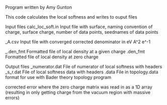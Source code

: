 Program written by Amy Gunton

This code calculates the local softness and writes to ouput files

Input files
calc_loc_soft.in		Input file with surface, naming convention of charge,
				surface charge, number of data points, seednames of data points

<surface>_A.csv			Input file with converged corrected denominator in eV A^2 e^-1

<seedname>_<charge>.den_fmt	Formatted file of local density at a given charge
<seedname>.den_fmt		Formatted file of local density at zero charge 

Output files
<seedname>_numerator.dat	File of numerator of local softness with headers
<seedname>_s_r.dat		File of local softness data with headers
<seedname>.data			File in topology.data format for use with Bader theory topology program

corrected error where the zero charge matrix was read in as a 1D array (resulting in only getting charge
from the vacuum region with massive errors)
